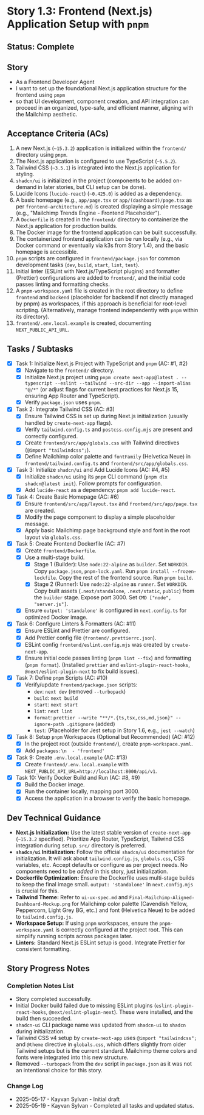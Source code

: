 # Story 1.3: Frontend (Next.js) Application Setup with `pnpm`

## Status: Complete

## Story

- As a Frontend Developer Agent
- I want to set up the foundational Next.js application structure for the frontend using `pnpm`
- so that UI development, component creation, and API integration can proceed in an organized, type-safe, and efficient manner, aligning with the Mailchimp aesthetic.

## Acceptance Criteria (ACs)

1. A new Next.js (`~15.3.2`) application is initialized within the `frontend/` directory using `pnpm`.
2. The Next.js application is configured to use TypeScript (`~5.5.2`).
3. Tailwind CSS (`~3.5.1`) is integrated into the Next.js application for styling.
4. `shadcn/ui` is initialized in the project (components to be added on-demand in later stories, but CLI setup can be done).
5. Lucide Icons (`lucide-react`) (`~0.425.0`) is added as a dependency.
6. A basic homepage (e.g., `app/page.tsx` or `app/(dashboard)/page.tsx` as per `frontend-architecture.md`) is created displaying a simple message (e.g., "Mailchimp Trends Engine - Frontend Placeholder").
7. A `Dockerfile` is created in the `frontend/` directory to containerize the Next.js application for production builds.
8. The Docker image for the frontend application can be built successfully.
9. The containerized frontend application can be run locally (e.g., via Docker command or eventually via k3s from Story 1.4), and the basic homepage is accessible.
10. `pnpm` scripts are configured in `frontend/package.json` for common development tasks (`dev`, `build`, `start`, `lint`, `test`).
11. Initial linter (ESLint with Next.js/TypeScript plugins) and formatter (Prettier) configurations are added to `frontend/`, and the initial code passes linting and formatting checks.
12. A `pnpm-workspace.yaml` file is created in the root directory to define `frontend` and `backend` (placeholder for backend if not directly managed by pnpm) as workspaces, if this approach is beneficial for root-level scripting. (Alternatively, manage frontend independently with `pnpm` within its directory).
13. `frontend/.env.local.example` is created, documenting `NEXT_PUBLIC_API_URL`.

## Tasks / Subtasks

- [x] Task 1: Initialize Next.js Project with TypeScript and `pnpm` (AC: #1, #2)
  - [x] Navigate to the `frontend/` directory.
  - [x] Initialize Next.js project using `pnpm create next-app@latest . --typescript --eslint --tailwind --src-dir --app --import-alias "@/*"` (or adjust flags for current best practices for Next.js 15, ensuring App Router and TypeScript).
  - [x] Verify `package.json` uses `pnpm`.
- [x] Task 2: Integrate Tailwind CSS (AC: #3)
  - [x] Ensure Tailwind CSS is set up during Next.js initialization (usually handled by `create-next-app` flags).
  - [x] Verify `tailwind.config.ts` and `postcss.config.mjs` are present and correctly configured.
  - [x] Create `frontend/src/app/globals.css` with Tailwind directives (`@import "tailwindcss";`).
  - [x] Define Mailchimp color palette and `fontFamily` (Helvetica Neue) in `frontend/tailwind.config.ts` and `frontend/src/app/globals.css`.
- [x] Task 3: Initialize `shadcn/ui` and Add Lucide Icons (AC: #4, #5)
  - [x] Initialize `shadcn/ui` using its `pnpm` CLI command (`pnpm dlx shadcn@latest init`). Follow prompts for configuration.
  - [x] Add `lucide-react` as a dependency: `pnpm add lucide-react`.
- [x] Task 4: Create Basic Homepage (AC: #6)
  - [x] Ensure `frontend/src/app/layout.tsx` and `frontend/src/app/page.tsx` are created.
  - [x] Modify the page component to display a simple placeholder message.
  - [x] Apply basic Mailchimp page background style and font in the root layout via `globals.css`.
- [x] Task 5: Create Frontend Dockerfile (AC: #7)
  - [x] Create `frontend/Dockerfile`.
  - [x] Use a multi-stage build.
    - [x] Stage 1 (Builder): Use `node:22-alpine` as `builder`. Set `WORKDIR`. Copy `package.json`, `pnpm-lock.yaml`. Run `pnpm install --frozen-lockfile`. Copy the rest of the frontend source. Run `pnpm build`.
    - [x] Stage 2 (Runner): Use `node:22-alpine` as `runner`. Set `WORKDIR`. Copy built assets (`.next/standalone`, `.next/static`, `public`) from the `builder` stage. Expose port 3000. Set `CMD ["node", "server.js"]`.
  - [x] Ensure `output: 'standalone'` is configured in `next.config.ts` for optimized Docker image.
- [x] Task 6: Configure Linters & Formatters (AC: #11)
  - [x] Ensure ESLint and Prettier are configured.
  - [x] Add Prettier config file (`frontend/.prettierrc.json`).
  - [x] ESLint config `frontend/eslint.config.mjs` was created by `create-next-app`.
  - [x] Ensure initial code passes linting (`pnpm lint --fix`) and formatting (`pnpm format`). (Installed `prettier` and `eslint-plugin-react-hooks`, `@next/eslint-plugin-next` to fix build issues).
- [x] Task 7: Define `pnpm` Scripts (AC: #10)
  - [x] Verify/update `frontend/package.json` scripts:
    - `dev`: `next dev` (removed `--turbopack`)
    - `build`: `next build`
    - `start`: `next start`
    - `lint`: `next lint`
    - `format`: `prettier --write "**/*.{ts,tsx,css,md,json}" --ignore-path .gitignore` (added)
    - `test`: (Placeholder for Jest setup in Story 1.6, e.g., `jest --watch`)
- [x] Task 8: Setup `pnpm` Workspaces (Optional but Recommended) (AC: #12)
  - [x] In the project root (outside `frontend/`), create `pnpm-workspace.yaml`.
  - [x] Add `packages:\n  - 'frontend'`
- [x] Task 9: Create `.env.local.example` (AC: #13)
  - [x] Create `frontend/.env.local.example` with `NEXT_PUBLIC_API_URL=http://localhost:8000/api/v1`.
- [x] Task 10: Verify Docker Build and Run (AC: #8, #9)
  - [x] Build the Docker image.
  - [x] Run the container locally, mapping port 3000.
  - [x] Access the application in a browser to verify the basic homepage.

## Dev Technical Guidance

- **Next.js Initialization:** Use the latest stable version of `create-next-app` (`~15.3.2` specified). Prioritize App Router, TypeScript, Tailwind CSS integration during setup. `src/` directory is preferred.
- **`shadcn/ui` Initialization:** Follow the official `shadcn/ui` documentation for initialization. It will ask about `tailwind.config.js`, `globals.css`, CSS variables, etc. Accept defaults or configure as per project needs. No components need to be *added* in this story, just initialization.
- **Dockerfile Optimization:** Ensure the Dockerfile uses multi-stage builds to keep the final image small. `output: 'standalone'` in `next.config.mjs` is crucial for this.
- **Tailwind Theme:** Refer to `ui-ux-spec.md` and `Final-Mailchimp-Aligned-Dashboard-Mockup.png` for Mailchimp color palette (Cavendish Yellow, Peppercorn, Light Grey BG, etc.) and font (Helvetica Neue) to be added to `tailwind.config.js`.
- **Workspace Setup:** If using `pnpm` workspaces, ensure the `pnpm-workspace.yaml` is correctly configured at the project root. This can simplify running scripts across packages later.
- **Linters:** Standard Next.js ESLint setup is good. Integrate Prettier for consistent formatting.

## Story Progress Notes

### Completion Notes List

- Story completed successfully.
- Initial Docker build failed due to missing ESLint plugins (`eslint-plugin-react-hooks`, `@next/eslint-plugin-next`). These were installed, and the build then succeeded.
- `shadcn-ui` CLI package name was updated from `shadcn-ui` to `shadcn` during initialization.
- Tailwind CSS v4 setup by `create-next-app` uses `@import "tailwindcss";` and `@theme` directive in `globals.css`, which differs slightly from older Tailwind setups but is the current standard. Mailchimp theme colors and fonts were integrated into this new structure.
- Removed `--turbopack` from the `dev` script in `package.json` as it was not an intentional choice for this story.

### Change Log

- 2025-05-17 - Kayvan Sylvan - Initial draft
- 2025-05-19 - Kayvan Sylvan - Completed all tasks and updated status.

